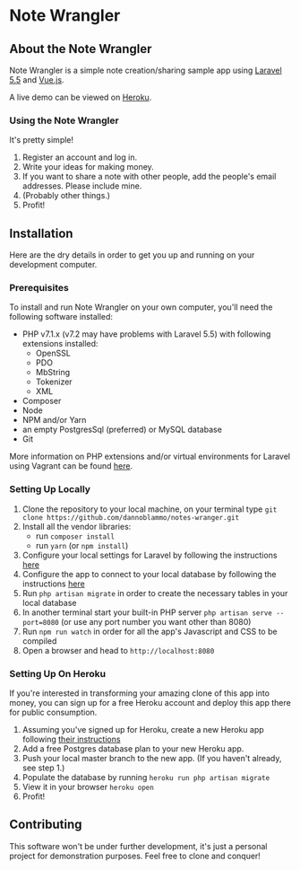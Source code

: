 # Note Wrangler

## About the Note Wrangler

Note Wrangler is a simple note creation/sharing sample app using [Laravel 5.5](https://github.com/laravel/laravel) and [Vue.js](https://vuejs.org).

A live demo can be viewed on [Heroku](https://note-wrangler.herokuapp.com).

### Using the Note Wrangler

It's pretty simple!  
1. Register an account and log in.
2. Write your ideas for making money.  
3. If you want to share a note with other people, add the people's email addresses.  Please include mine.
4. (Probably other things.)
5. Profit! 


## Installation  

Here are the dry details in order to get you up and running on your development computer.

### Prerequisites

To install and run Note Wrangler on your own computer, you'll need the following software installed: 
 - PHP v7.1.x (v7.2 may have problems with Laravel 5.5) with following extensions installed:
    - OpenSSL
    - PDO
    - MbString
    - Tokenizer
    - XML          
 - Composer 
 - Node
 - NPM and/or Yarn
 - an empty PostgresSql (preferred) or MySQL database
 - Git 

More information on PHP extensions and/or virtual environments for Laravel using Vagrant can be found [here](https://laravel.com/docs/5.5/installation#server-requirements).


### Setting Up Locally 

1. Clone the repository to your local machine, on your terminal type `git clone https://github.com/dannoblammo/notes-wranger.git`
2. Install all the vendor libraries:
    - run `composer install`
    - run `yarn` (or `npm install`) 
3. Configure your local settings for Laravel by following the instructions [here](https://laravel.com/docs/5.5/configuration)
4. Configure the app to connect to your local database by following the instructions [here](https://laravel.com/docs/5.5/database)
5. Run `php artisan migrate` in order to create the necessary tables in your local database
6. In another terminal start your built-in PHP server `php artisan serve --port=8080` (or use any port number you want other than 8080)
7. Run `npm run watch` in order for all the app's Javascript and CSS to be compiled
8. Open a browser and head to `http://localhost:8080`


### Setting Up On Heroku

If you're interested in transforming your amazing clone of this app into money, you can sign up for a free Heroku account and deploy this app there for public consumption. 

1. Assuming you've signed up for Heroku, create a new Heroku app following [their instructions](https://devcenter.heroku.com/articles/getting-started-with-php#introduction) 
2. Add a free Postgres database plan to your new Heroku app.
3. Push your local master branch to the new app. (If you haven't already, see step 1.) 
4. Populate the database by running `heroku run php artisan migrate`
5. View it in your browser `heroku open`
6. Profit!


## Contributing
This software won't be under further development, it's just a personal project for demonstration purposes.  Feel free to clone and conquer!  


   

